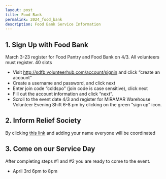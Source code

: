 ```yaml
---
layout: post
title: Food Bank
permalink: 2024_food_bank
description: Food Bank Service Information 
---
```


## 1. Sign Up with Food Bank
March 3-23 register for Food Pantry and Food Bank on 4/3. All volunteers must register. 40 slots
  - Visit http://sdfb.volunteerhub.com/account/signin and click “create an account”
  - Create a username and password, and click next
  - Enter join code “ccldspo” (join code is case sensitive), click next
  - Fill out the account information and click “next”.
  - Scroll to the event date 4/3 and register for MIRAMAR Warehouse Volunteer Evening Shift 6-8 pm by clicking on the green “sign up” icon.
  
## 2. Inform Relief Society
By clicking [this link](https://www.signupgenius.com/go/10C094BAAA82FA7FDC43-48337129-sandiego#/) and adding your name everyone will be coordinated

## 3. Come on our Service Day
After completing steps #1 and #2 you are ready to come to the event.
- April 3rd 6pm to 8pm 

